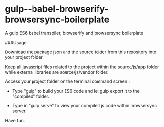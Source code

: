 # gulp--babel-browserify-browsersync-boilerplate
A gulp ES6 babel transpiler, browserify and browsersync boilerplate

###Usage

Download the package json and the source folder from this repository into your project folder.

Keep all javascript files related to the project within the source/js/app folder while external libraries are source/js/vendor folder.

Access your project folder on the terminal command screen :

- Type "gulp" to build your ES6 code and let gulp export it to the "compiled" folder.

- Type in "gulp serve" to view your compiled js code within browsersync server.

Have fun.

